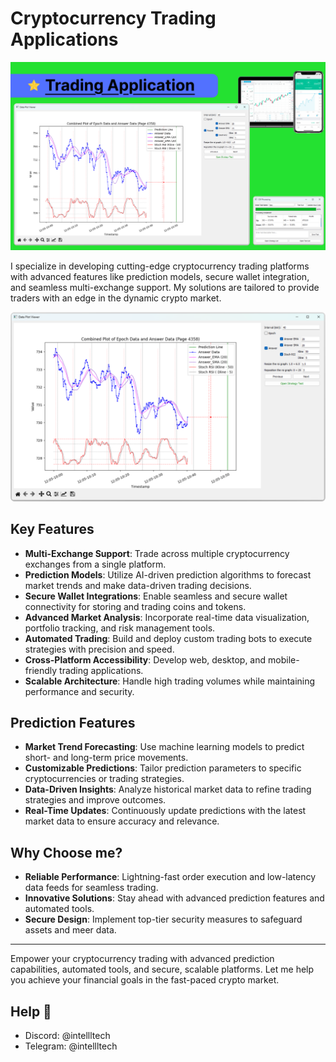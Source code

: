 # Cryptocurrency Trading Applications  
![Banner](https://github.com/intellltech/Trading-application/blob/main/trading-application.png)

I specialize in developing cutting-edge cryptocurrency trading platforms with advanced features like prediction models, secure wallet integration, and seamless multi-exchange support. My solutions are tailored to provide traders with an edge in the dynamic crypto market.  

![Banner](https://github.com/intellltech/Trading-application/blob/main/image.png)
## Key Features  

- **Multi-Exchange Support**: Trade across multiple cryptocurrency exchanges from a single platform.  
- **Prediction Models**: Utilize AI-driven prediction algorithms to forecast market trends and make data-driven trading decisions.  
- **Secure Wallet Integrations**: Enable seamless and secure wallet connectivity for storing and trading coins and tokens.  
- **Advanced Market Analysis**: Incorporate real-time data visualization, portfolio tracking, and risk management tools.  
- **Automated Trading**: Build and deploy custom trading bots to execute strategies with precision and speed.  
- **Cross-Platform Accessibility**: Develop web, desktop, and mobile-friendly trading applications.  
- **Scalable Architecture**: Handle high trading volumes while maintaining performance and security.  

## Prediction Features  

- **Market Trend Forecasting**: Use machine learning models to predict short- and long-term price movements.  
- **Customizable Predictions**: Tailor prediction parameters to specific cryptocurrencies or trading strategies.  
- **Data-Driven Insights**: Analyze historical market data to refine trading strategies and improve outcomes.  
- **Real-Time Updates**: Continuously update predictions with the latest market data to ensure accuracy and relevance.  

## Why Choose me?  

- **Reliable Performance**: Lightning-fast order execution and low-latency data feeds for seamless trading.  
- **Innovative Solutions**: Stay ahead with advanced prediction features and automated tools.  
- **Secure Design**: Implement top-tier security measures to safeguard assets and meer data.  

---

Empower your cryptocurrency trading with advanced prediction capabilities, automated tools, and secure, scalable platforms. Let me help you achieve your financial goals in the fast-paced crypto market.  

## Help 📮
- Discord: @intellltech
- Telegram: @intellltech
